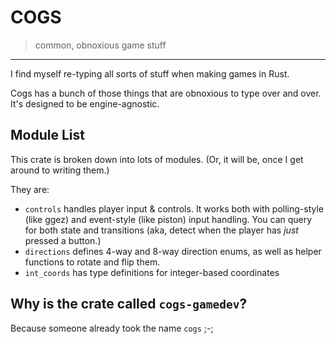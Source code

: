 # COGS

> common, obnoxious game stuff

---

I find myself re-typing all sorts of stuff when making games in Rust.

Cogs has a bunch of those things that are obnoxious to type over and over. It's designed to be engine-agnostic.

## Module List

This crate is broken down into lots of modules. (Or, it will be, once I get around to writing them.)

They are:

- `controls` handles player input & controls. It works both with polling-style (like ggez) and event-style (like piston) input handling. You can query for both state and transitions (aka, detect when the player has *just* pressed a button.)
- `directions` defines 4-way and 8-way direction enums, as well as helper functions to rotate and flip them.
- `int_coords` has type definitions for integer-based coordinates

## Why is the crate called `cogs-gamedev`?

Because someone already took the name `cogs` ;-;
